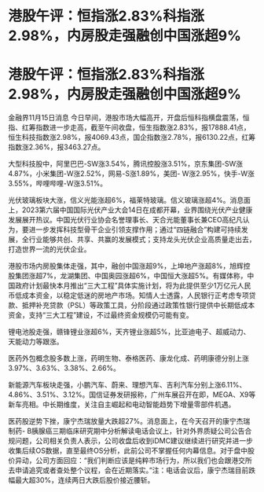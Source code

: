 # 港股午评：恒指涨2.83%科指涨2.98%，内房股走强融创中国涨超9%

# 港股午评：恒指涨2.83%科指涨2.98%，内房股走强融创中国涨超9%

金融界11月15日消息
今日早间，港股市场大幅高开，开盘后恒科指横盘震荡，恒指、红筹指数进一步走高，截至午间收盘，恒生指数涨2.83%，报17888.41点，恒生科技指数涨2.98%，报4069.43点，国企指数涨2.78%，报6130.22点，红筹指数涨2.36%，报3463.27点。

大型科技股中，阿里巴巴-SW涨3.54%，腾讯控股涨3.51%，京东集团-SW涨4.87%，小米集团-W涨2.52%，网易-S涨1.89%，美团-
W涨2.95%，快手-W涨3.55%，哔哩哔哩-W涨3.51%。

光伏玻璃板块大涨，信义光能涨超6%，福莱特玻璃。信义玻璃涨超4%。消息面上，2023第六届中国国际光伏产业大会14日在成都开幕，业界围绕光伏产业健康发展展开热议。中国光伏行业协会名誉理事长、天合光能董事长兼CEO高纪凡认为，要进一步发挥科技型骨干企业引领支撑作用；通过“四链融合”构建可持续发展，全行业能够共创、共享、共赢的发展模式；支持龙头光伏企业高质量走出去，打造世界一流的光伏企业。

港股市场内房股集体走强，其中，融创中国涨超9%，上坤地产涨超8%，旭辉控股集团涨超7%，龙湖集团、中国奥园涨超6%，中国恒大涨超5%。有媒体称，中国政府计划最快本月推出“三大工程”具体实施计划，将为此提供至少1万亿元人民币低成本资金，以稳定低迷的房地产市场。知情人士透露，人民银行正考虑专项贷款、抵押补充贷款（PSL）等政策工具，分阶段通过政策性银行提供中长期低成本资金，支持“三大工程”建设，不过最终资金规模仍可能有变。

锂电池股走强，赣锋锂业涨超6%，天齐锂业涨超5%，比亚迪电子、超威动力、天能动力等跟涨。

医药外包概念股多数上涨，药明生物、泰格医药、康龙化成、药明康德分别上涨3.97%、3.63%、3.38%、2.66%。

新能源汽车板块走强，小鹏汽车、蔚来、理想汽车、吉利汽车分别上涨6.11%、4.86%、3.51%、3.12%。国信证券发研报称，广州车展召开在即，MEGA、X9等新车亮相。中长期维度，关注自主崛起和电动智能趋势下增量零部件机遇。

医药股逆势下挫，康宁杰瑞放量大跌超27%。消息面上，在今天召开的康宁杰瑞制药-
B胰腺癌三期临床研究期中分析解读电话会议上，针对外界质疑公司公告合规问题，公司相关负责人表示，公司收盘后收到iDMC建议继续进行研究并进一步收集后续OS数据，直至最终OS分析，此前公司不掌握任何内幕信息。对于盘中股价异动，公司方面回应：“我们判断应该是纯粹市场行为，所以我们也会跟港交所去申请追究或者查处整个议程，会在近期落实。”注：电话会议后，康宁杰瑞目前跌幅最大超30%，连续两日大跌后股价接近腰斩。


